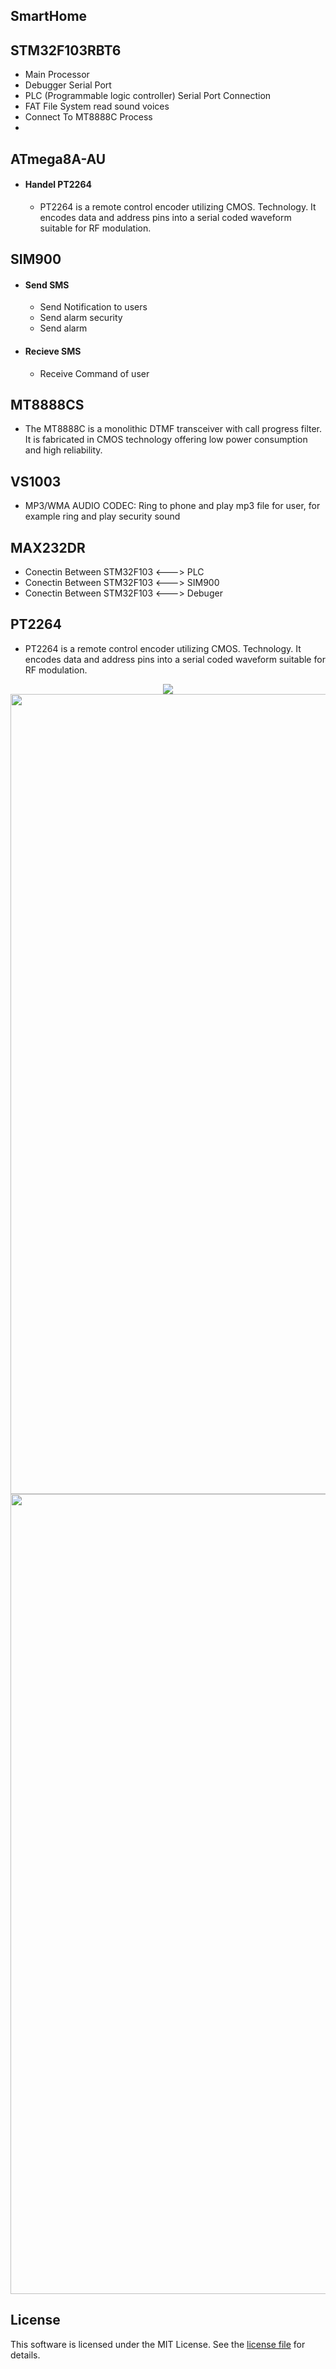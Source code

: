 
## SmartHome

## STM32F103RBT6
* Main Processor
* Debugger Serial Port
* PLC (Programmable logic controller) Serial Port Connection
* FAT File System read sound voices 
* Connect To MT8888C Process 
* 

## ATmega8A-AU
* #### Handel PT2264 
   - PT2264  is a remote control encoder utilizing CMOS. Technology. It encodes data and address pins into a serial coded waveform suitable for RF modulation.

## SIM900
* #### Send SMS 
   - Send Notification to users
   - Send alarm security
   - Send alarm 
 
* #### Recieve SMS
   - Receive Command of user

## MT8888CS
* The MT8888C is a monolithic DTMF transceiver with
call progress filter. It is fabricated in CMOS technology
offering low power consumption and high reliability. 

## VS1003
* MP3/WMA AUDIO CODEC: Ring to phone and play mp3 file for user, for example ring and play security sound

## MAX232DR
* Conectin Between STM32F103 <---> PLC
* Conectin Between STM32F103 <---> SIM900
* Conectin Between STM32F103 <---> Debuger

## PT2264
* PT2264 is a remote control encoder utilizing CMOS. Technology. It encodes data and address pins into a serial coded waveform suitable for RF modulation.





<div align="center">
  <a href="https://github.com/othneildrew/Best-README-Template">
    <img src="./images/pcb.png"  >
  </a>
</div>

<div align="center"></div>

<div align="center">
  <a href="https://github.com/othneildrew/Best-README-Template">
    <img src="./images/1.jpg" style="width:960px;height:1280px;" >
  </a>
</div>

<div align="center"></div>

<div align="center">
  <a href="https://github.com/othneildrew/Best-README-Template">
    <img src="./images/2.jpg" style="width:960px;height:1280px;" >
  </a>
</div>

## License 

This software is licensed under the MIT License. See the [license file](LICENSE) for details.  
